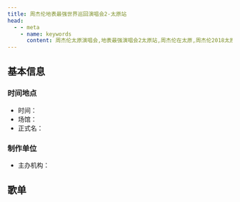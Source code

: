 ```yaml
---
title: 周杰伦地表最强世界巡回演唱会2-太原站
head:
  - - meta
    - name: keywords
      content: 周杰伦太原演唱会,地表最强演唱会2太原站,周杰伦在太原,周杰伦2018太原演唱会
---
```

## 基本信息

### 时间地点
- 时间：
- 场馆：
- 正式名：

### 制作单位
- 主办机构：

## 歌单